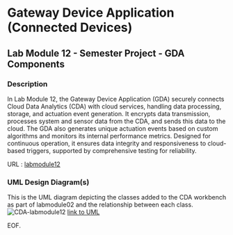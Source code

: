 # Gateway Device Application (Connected Devices)

## Lab Module 12 - Semester Project - GDA Components

### Description
In Lab Module 12, the Gateway Device Application (GDA) securely connects Cloud Data Analytics (CDA) with cloud services, handling data processing, storage, and actuation event generation. It encrypts data transmission, processes system and sensor data from the CDA, and sends this data to the cloud. The GDA also generates unique actuation events based on custom algorithms and monitors its internal performance metrics. Designed for continuous operation, it ensures data integrity and responsiveness to cloud-based triggers, supported by comprehensive testing for reliability.

URL : [labmodule12](https://github.com/mondalso/piot-python-components/tree/labmodule12)

### UML Design Diagram(s)

This is the UML diagram depicting the classes added to the CDA workbench as part of labmodule02 and the relationship between each class.
![CDA-labmodule12](https://github.com/mondalso/images/assets/124481330/cc59a151-fd13-4e4e-bcbb-0b6c04d6378c)
[link to UML](https://github.com/mondalso/images/blob/main/GDA-labmodule11.drawio%20(1).png)


EOF.

